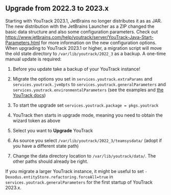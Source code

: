 ## Upgrade from 2022.3 to 2023.x

Starting with YouTrack 2023.1, JetBrains no longer distributes it as as JAR. The new distribution with the JetBrains Launcher as a ZIP changed the basic data structure and also some configuration parameters. Check out https://www.jetbrains.com/help/youtrack/server/YouTrack-Java-Start-Parameters.html for more information on the new configuration options. When upgrading to YouTrack 2023.1 or higher, a migration script will move the old state directory to `/var/lib/youtrack/2022_3` as a backup. A one-time manual update is required:

1.  Before you update take a backup of your YouTrack instance!

2.  Migrate the options you set in `services.youtrack.extraParams` and `services.youtrack.jvmOpts` to `services.youtrack.generalParameters` and `services.youtrack.environmentalParameters` (see the examples and [the YouTrack docs](https://www.jetbrains.com/help/youtrack/server/2023.3/YouTrack-Java-Start-Parameters.html))

3.  To start the upgrade set `services.youtrack.package = pkgs.youtrack`

4.  YouTrack then starts in upgrade mode, meaning you need to obtain the wizard token as above

5.  Select you want to **Upgrade** YouTrack

6.  As source you select `/var/lib/youtrack/2022_3/teamsysdata/` (adopt if you have a different state path)

7.  Change the data directory location to `/var/lib/youtrack/data/`. The other paths should already be right.

If you migrate a larger YouTrack instance, it might be useful to set `-Dexodus.entityStore.refactoring.forceAll=true` in `services.youtrack.generalParameters` for the first startup of YouTrack 2023.x.
